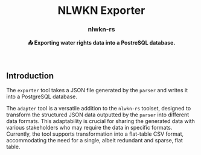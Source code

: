 <h1 align="center">NLWKN Exporter</h1>
<h3 align="center">nlwkn-rs</h3>
<p align="center">
  <b>📤 Exporting water rights data into a PostreSQL database.</b>
</p>
<br>

## Introduction
The `exporter` tool takes a JSON file generated by the `parser` and writes it 
into a PostgreSQL database.

The `adapter` tool is a versatile addition to the `nlwkn-rs` toolset, designed
to transform the structured JSON data outputted by the `parser` into different
data formats.
This adaptability is crucial for sharing the generated data with various
stakeholders who may require the data in specific formats.
Currently, the tool supports transformation into a flat-table CSV format,
accommodating the need for a single, albeit redundant and sparse, flat table.

